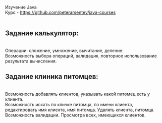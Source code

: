 Изучение Java <br>
Курс - https://github.com/peterarsentev/java-courses <br>
<br>
<h2>Задание калькулятор:</h2><br>
Операции: сложение, умножение, вычитание, деление.<br> 
Возможность выбора операций, валидация, повторное использование результата вычисления.

<h2>Задание клиника питомцев:</h2><br>
Возможность добавлять клиентов, указывать какой питомец есть у клиента.<br>
Возможность искать по кличке питомца, по имени клиента, редактировать имя клиента, имя питомца. Удалять клиента, питомца. 
Возможность валидации. Просмотра всех, имеющихся клиентов.

